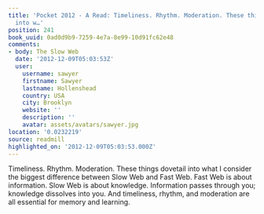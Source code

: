 ```yaml
---
title: 'Pocket 2012 - A Read: Timeliness. Rhythm. Moderation. These things dovetail
  into w…'
position: 241
book_uuid: 0ad0d9b9-7259-4e7a-8e99-10d91fc62e48
comments:
- body: The Slow Web
  date: '2012-12-09T05:03:53Z'
  user:
    username: sawyer
    firstname: Sawyer
    lastname: Hollenshead
    country: USA
    city: Brooklyn
    website: ''
    description: ''
    avatar: assets/avatars/sawyer.jpg
location: '0.0232219'
source: readmill
highlighted_on: '2012-12-09T05:03:53.000Z'
---
```


Timeliness. Rhythm. Moderation. These things dovetail into what I consider the biggest difference between Slow Web and Fast Web. Fast Web is about information. Slow Web is about knowledge. Information passes through you; knowledge dissolves into you. And timeliness, rhythm, and moderation are all essential for memory and learning.